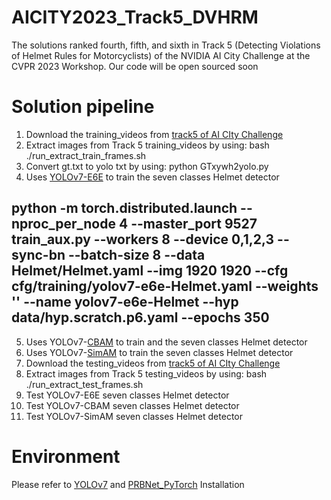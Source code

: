 # AICITY2023_Track5_DVHRM
The solutions ranked fourth, fifth, and sixth in Track 5 (Detecting Violations of Helmet Rules for Motorcyclists) of the NVIDIA AI City Challenge at the CVPR 2023 Workshop.
Our code will be open sourced soon
# Solution pipeline
1. Download the training_videos from [track5 of AI CIty Challenge](http://www.aicitychallenge.org/2023-track5-download/)
2. Extract images from Track 5 training_videos by using: bash ./run_extract_train_frames.sh
3. Convert gt.txt to yolo txt by using: python GTxywh2yolo.py
4. Uses [YOLOv7-E6E](https://github.com/WongKinYiu/yolov7) to train the seven classes Helmet detector
## python -m torch.distributed.launch --nproc_per_node 4 --master_port 9527 train_aux.py --workers 8 --device 0,1,2,3 --sync-bn --batch-size 8 --data Helmet/Helmet.yaml --img 1920 1920 --cfg cfg/training/yolov7-e6e-Helmet.yaml --weights '' --name yolov7-e6e-Helmet --hyp data/hyp.scratch.p6.yaml --epochs 350
5. Uses YOLOv7-[CBAM](https://openaccess.thecvf.com/content_ECCV_2018/papers/Sanghyun_Woo_Convolutional_Block_Attention_ECCV_2018_paper.pdf) to train and the seven classes Helmet detector
6. Uses YOLOv7-[SimAM](https://proceedings.mlr.press/v139/yang21o.html) to train the seven classes Helmet detector
7. Download the testing_videos from [track5 of AI CIty Challenge](http://www.aicitychallenge.org/2023-track5-download/)
8. Extract images from Track 5 testing_videos by using: bash ./run_extract_test_frames.sh
9. Test YOLOv7-E6E seven classes Helmet detector
10. Test YOLOv7-CBAM seven classes Helmet detector
11. Test YOLOv7-SimAM seven classes Helmet detector
# Environment
Please refer to [YOLOv7](https://github.com/WongKinYiu/yolov7) and [PRBNet_PyTorch](https://github.com/pingyang1117/PRBNet_PyTorch) Installation
